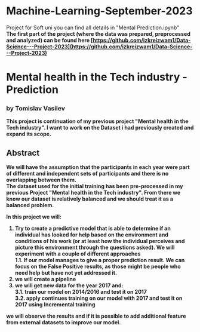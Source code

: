# Machine-Learning-September-2023
Project for Soft uni
you can find all details in "Mental Prediction.ipynb"<br>
<b>The first part of the project (where the data was prepared, preprocessed and analyzed) can be found here [https://github.com/izkreizwam1/Data-Science---Project-2023](https://github.com/izkreizwam1/Data-Science---Project-2023) <b>

# Mental health in the Tech industry - Prediction
   ### by Tomislav Vasilev

This project is continuation of my previous project "Mental health in the Tech industry". I want to work on the Dataset i had previously created and expand its scope. <br>
## Abstract

We will have the assumption that the participants in each year were part of different and independent sets of participants and there is no overlapping between them.<br>
The dataset used for the initial training has been pre-processed in my previous Project "Mental health in the Tech industry". From there we know our dataset is relatively balanced and we should treat it as a balanced problem.<br>


In this project we will:<br>
1. Try to create a predictive model that is able to determine if an individual has looked for help based on the environment and conditions of his work (or at least how the individual perceives and picture this environment through the questions asked). We will experiment with a couple of different approaches<br>
1.1. If our model manages to give a proper prediction result. We can focus on the False Positive results, as those might be people who need help but have not yet addressed it.<br>
2. we will create a pipeline<br>
3. we will get new data for the year 2017 and:<br>
    3.1. train our model on 2014/2016 and test it on 2017<br>
    3.2. apply continues training on our model with 2017 and test it on 2017 using Incremental training<br>


we will observe the results and if it is possible to add additional feature from external datasets to improve our model.

